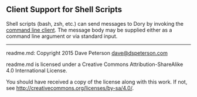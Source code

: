 ## Client Support for Shell Scripts

Shell scripts (bash, zsh, etc.) can send messages to Dory by invoking the
[command line client](../../doc/sending_messages.md#using-the-command-line-client).
The message body may be supplied either as a command line argument or via
standard input.

-----

readme.md: Copyright 2015 Dave Peterson <dave@dspeterson.com>

readme.md is licensed under a Creative Commons Attribution-ShareAlike
4.0 International License.

You should have received a copy of the license along with this work. If not,
see <http://creativecommons.org/licenses/by-sa/4.0/>.

